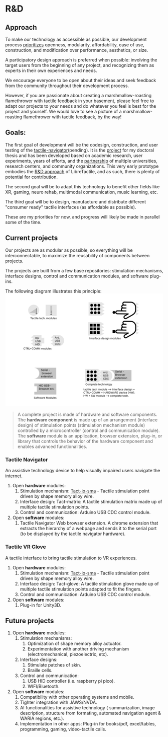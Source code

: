 # R&D

## Approach

To make our technology as accessible as possible, our development process [prioritizes](//profile/README.md#r--d) openness, modularity, affordability, ease of use, construction, and modification over performance, aesthetics, or size.

A participatory design approach is preferred when possible: involving the target users from the beginning of any project, and recognizing them as experts in their own experiences and needs.

We encourage everyone to be open about their ideas and seek feedback from the community throughout their development process.

However, if you are passionate about creating a marshmallow-roasting flamethrower with tactile feedback in your basement, please feel free to adapt our projects to your needs and do whatever you feel is best for the project and yourself.
We would love to see a picture of a marshmallow-roasting flamethrower with tactile feedback, by the way!

## Goals:

The first goal of development will be the codesign, construction, and user testing of the [tactile-navigator]()(pending). It is the [project](https://societeinclusive.ca/en/projets/dispositif-assistance-navigation/) for my doctoral thesis and has been developed based on academic research, user experiments, years of efforts, and the [partnership](../profile/README.md#partners) of multiple universities, research centers, and community organizations.
This very early prototype embodies the [R&D approach](#approach) of LibreTactile, and as such, there is plenty of potential for contribution.

The second goal will be to adapt this technology to benefit other fields like XR, gaming, neuro rehab, multimodal communication, music learning, etc.

The third goal will be to design, manufacture and distribute different "consumer ready" tactile interfaces (as affordable as possible).

These are my priorities for now, and progress will likely be made in parallel some of the time.

## Current projects

Our projects are as modular as possible, so everything will be interconnectable, to maximize the reusability of components between projects.

The projects are built from a few base repositories: stimulation mechanisms, interface designs, control and communication modules, and software plug-ins.

The following diagram illustrates this principle:
![Modular Repos](img/modular-repos.png)

> A complete project is made of hardware and software components. The **hardware component** is made up of an arrangement (interface design) of stimulation points (stimulation mechanism module) controlled by a microcontroller (control and communication module). The **software** module is an application, browser extension, plug-in, or library that controls the behavior of the hardware component and enables advanced functionalities.

### **Tactile Navigator**

An assistive technology device to help visually impaired users navigate the internet.

1.  Open **hardware** modules:
    1. Stimulation mechanism: [Tact-io-sma](https://github.com/LibreTactile/tact-io-sma) - Tactile stimulation point driven by shape memory alloy wire.
    2. Interface design: Tact-matrix: A tactile stimulation matrix made up of multiple tactile stimulation points.
    3. Control and communication: Arduino USB CDC control module.
2.  Open **software** modules:
    1. Tactile Navigator Web browser extension. A chrome extension that extracts the hierarchy of a webpage and sends it to the serial port (to be displayed by the tactile navigator hardware).

### **Tactile VR Glove**

A tactile interface to bring tactile stimulation to VR experiences.

1.  Open **hardware** modules:
    1. Stimulation mechanism: [Tact-io-sma](https://github.com/LibreTactile/tact-io-sma) - Tactile stimulation point driven by shape memory alloy wire.
    2. Interface design: Tact-glove: A tactile stimulation glove made up of multiple tactile stimulation points adapted to fit the fingers.
    3. Control and communication: Arduino USB CDC control module.
2.  Open **software** modules:
    1. Plug-in for Unity3D.

## Future projects

1.  Open **hardware** modules:
    1. Stimulation mechanisms:
       1. Optimization of shape memory alloy actuator.
       2. Experimentation with another driving mechanism (electromechanical, piezoelectric, etc).
    2. Interface designs:
       1. Stimulate patches of skin.
       1. Braille cells.
    3. Control and communication:
       1. USB HID controller (i.e. raspberry pi pico).
       2. WIFI/Bluetooth.
1.  Open **software** modules:
    1. Compatibility with other operating systems and mobile.
    2. Tighter integration with JAWS/NVDA.
    3. AI functionalities for assistive technology ( summarization, image description, structure from formating, automated navigation agent & WARIA regions, etc.).
    4. Implementation in other apps: Plug-in for books/pdf, excel/tables, programming, gaming, video-tactile calls.
